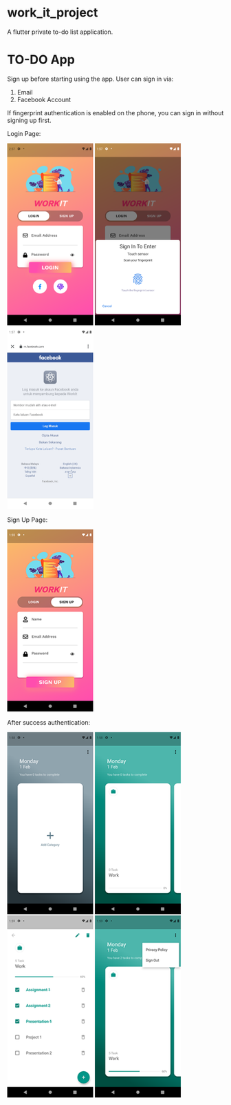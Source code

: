 # work_it_project
A flutter private to-do list application. 

# TO-DO App
Sign up before starting using the app.
User can sign in via:
1) Email
2) Facebook Account

If fingerprint authentication is enabled on the phone, you can sign in without signing up first.
<p><p>
 

Login Page:

<img src="https://raw.githubusercontent.com/aisyahzck/work_it_project/master/images/login.png" width="200" height="422"/>  <img src="https://github.com/aisyahzck/work_it_project/blob/master/images/fingerprint.png" width="200" height="422"/>  <img src="
https://github.com/aisyahzck/work_it_project/blob/master/images/fb.png?raw=true" width="200" height="422"/>


Sign Up Page:

<img src="https://raw.githubusercontent.com/aisyahzck/work_it_project/master/images/signup.png" width="200" height="422"/>


After success authentication:

<img src="https://github.com/aisyahzck/work_it_project/blob/master/images/homepage.png" width="200" height="422"/>  <img src="https://github.com/aisyahzck/work_it_project/blob/master/images/homepage2.png" width="200" height="422"/>  <img src="https://github.com/aisyahzck/work_it_project/blob/master/images/list.png" width="200" height="422"/>  <img src="https://github.com/aisyahzck/work_it_project/blob/master/images/sign%20out.png" width="200" height="422"/>

  



